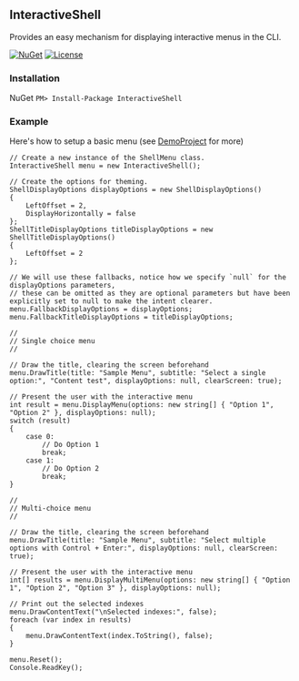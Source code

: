 ## InteractiveShell
Provides an easy mechanism for displaying interactive menus in the CLI.

[![NuGet](https://img.shields.io/nuget/v/InteractiveShell?color=%2327ae60)](https://www.nuget.org/packages/InteractiveShell)
[![License](https://img.shields.io/github/license/Zintom/InteractiveShell)](https://github.com/Zintom/InteractiveShell/blob/master/LICENSE.txt)

### Installation
NuGet `PM> Install-Package InteractiveShell`

### Example
Here's how to setup a basic menu (see [DemoProject](https://github.com/Zintom/InteractiveShell/tree/master/InteractiveShell/DemoProject/Program.cs) for more)
```
// Create a new instance of the ShellMenu class.
InteractiveShell menu = new InteractiveShell();

// Create the options for theming.
ShellDisplayOptions displayOptions = new ShellDisplayOptions()
{
    LeftOffset = 2,
    DisplayHorizontally = false
};
ShellTitleDisplayOptions titleDisplayOptions = new ShellTitleDisplayOptions()
{
    LeftOffset = 2
};

// We will use these fallbacks, notice how we specify `null` for the displayOptions parameters,
// these can be omitted as they are optional parameters but have been explicitly set to null to make the intent clearer.
menu.FallbackDisplayOptions = displayOptions;
menu.FallbackTitleDisplayOptions = titleDisplayOptions;

//
// Single choice menu
//

// Draw the title, clearing the screen beforehand
menu.DrawTitle(title: "Sample Menu", subtitle: "Select a single option:", "Content test", displayOptions: null, clearScreen: true);

// Present the user with the interactive menu
int result = menu.DisplayMenu(options: new string[] { "Option 1", "Option 2" }, displayOptions: null);
switch (result)
{
    case 0:
        // Do Option 1
        break;
    case 1:
        // Do Option 2
        break;
}

//
// Multi-choice menu
//

// Draw the title, clearing the screen beforehand
menu.DrawTitle(title: "Sample Menu", subtitle: "Select multiple options with Control + Enter:", displayOptions: null, clearScreen: true);

// Present the user with the interactive menu
int[] results = menu.DisplayMultiMenu(options: new string[] { "Option 1", "Option 2", "Option 3" }, displayOptions: null);

// Print out the selected indexes
menu.DrawContentText("\nSelected indexes:", false);
foreach (var index in results)
{
    menu.DrawContentText(index.ToString(), false);
}

menu.Reset();
Console.ReadKey();
```
